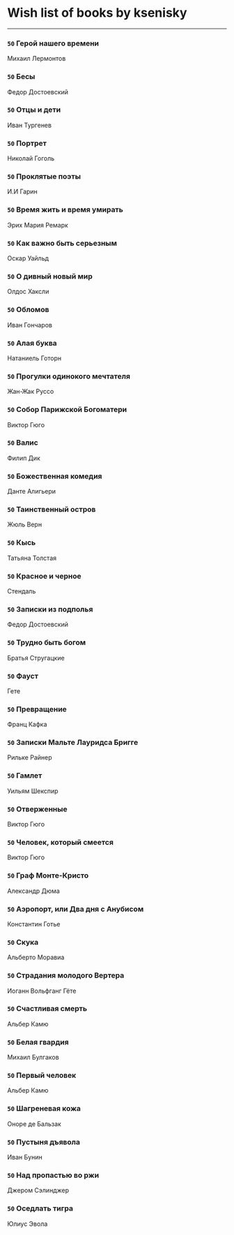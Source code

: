 # Wish list of books by ksenisky
---

### `50` Герой нашего времени
Михаил Лермонтов

### `50` Бесы
Федор Достоевский

### `50` Отцы и дети
Иван Тургенев

### `50` Портрет
Николай Гоголь

### `50` Проклятые поэты
И.И Гарин

### `50` Время жить и время умирать
Эрих Мария Ремарк

### `50` Как важно быть серьезным
Оскар Уайльд

### `50` О дивный новый мир
Олдос Хаксли

### `50` Обломов
Иван Гончаров

### `50` Алая буква
Натаниель Готорн

### `50` Прогулки одинокого мечтателя
Жан-Жак Руссо

### `50` Собор Парижской Богоматери
Виктор Гюго

### `50` Валис
Филип Дик

### `50` Божественная комедия
Данте Алигьери

### `50` Таинственный остров
Жюль Верн

### `50` Кысь
Татьяна Толстая

### `50` Красное и черное
Стендаль

### `50` Записки из подполья
Федор Достоевский

### `50` Трудно быть богом
Братья Стругацкие

### `50` Фауст
Гете

### `50` Превращение
Франц Кафка

### `50` Записки Мальте Лауридса Бригге
Рильке Райнер

### `50` Гамлет
Уильям Шекспир

### `50` Отверженные
Виктор Гюго

### `50` Человек, который смеется
Виктор Гюго

### `50` Граф Монте-Кристо
Александр Дюма

### `50` Аэропорт, или Два дня с Анубисом
Константин Готье

### `50` Скука
Альберто Моравиа

### `50` Страдания молодого Вертера
Иоганн Вольфганг Гёте

### `50` Счастливая смерть
Альбер Камю

### `50` Белая гвардия
Михаил Булгаков

### `50` Первый человек
Альбер Камю

### `50` Шагреневая кожа
Оноре де Бальзак

### `50` Пустыня дъявола
Иван Бунин

### `50` Над пропастью во ржи
Джером Сэлинджер

### `50` Оседлать тигра
Юлиус Эвола

